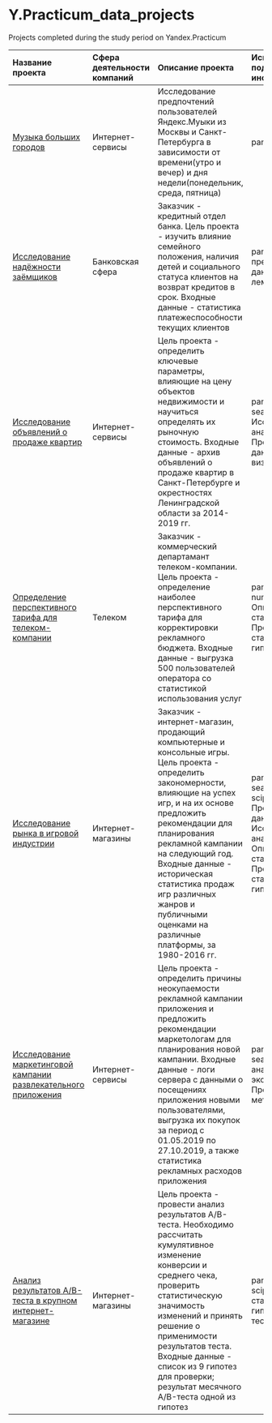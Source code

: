 # Y.Practicum_data_projects
Projects completed during the study period on Yandex.Practicum

|Название проекта|Сфера деятельности компаний|Описание проекта|Используемые подходы и инструменты|
|:-------------|:-------------|:--------------|:-----|
|[Музыка больших городов](https://github.com/vdanil61/Y.Practicum_data_projects/blob/main/1_Yandex_music_project.ipynb)|Интернет-сервисы|Исследование предпочтений пользователей Яндекс.Муыки из Москвы и Санкт-Петербурга в зависимости от времени(утро и вечер) и дня недели(понедельник, среда, пятница)| pandas|
| [Исследование надёжности заёмщиков](https://github.com/vdanil61/Y.Practicum_data_projects/blob/main/2_Borrowers_research_project.ipynb)|Банковская сфера|Заказчик - кредитный отдел банка. Цель проекта - изучить влияние семейного положения, наличия детей и социального статуса клиентов на возврат кредитов в срок. Входные данные - статистика платежеспособности текущих клиентов|pandas, pymystem3, предобработка данных, лемматизация|
| [Исследование объявлений о продаже квартир](https://github.com/vdanil61/Y.Practicum_data_projects/blob/main/3_Real_estate_research_project.ipynb)|Интернет-сервисы|Цель проекта - определить ключевые параметры, влияющие на цену объектов недвижимости и научиться определять их рыночную стоимость. Входные данные - архив объявлений о продаже квартир в Санкт-Петербурге и окрестностях Ленинградской области за 2014-2019 гг.|pandas, matplotlib, seaborn, Исследовательский анализ данных, Предобработка данных, визуализация|
| [Определение перспективного тарифа для телеком-компании](https://github.com/vdanil61/Y.Practicum_data_projects/blob/main/4_Telecom_tariffs_analysis_project.ipynb)|Телеком|Заказчик - коммерческий департамант телеком-компании. Цель проекта - определение наиболее перспективного тарифа для корректировки рекламного бюджета. Входные данные - выгрузка 500 пользователей оператора со статистикой использования услуг|pandas, matplotlib, numpy, scipy, Описательная статистика, Проверка статистических гипотез|
| [Исследование рынка в игровой индустрии](https://github.com/vdanil61/Y.Practicum_data_projects/blob/main/5_Game_industry_analysis_project.ipynb)|Интернет-магазины|Заказчик - интернет-магазин, продающий компьютерные и консольные игры. Цель проекта - определить закономерности, влияющие на успех игр, и на их основе предложить рекомендации для планирования рекламной кампании на следующий год. Входные данные - историческая статистика продаж игр различных жанров и публичными оценками на различные платформы, за 1980-2016 гг. |pandas, matplotlib, seaborn, numpy, scipy, Предобрабтка данных, Исследовательский анализ данных, Описательная статистика, Проверка статичстических гипотез|
| [Исследование маркетинговой кампании развлекательного приложения](https://github.com/vdanil61/Y.Practicum_data_projects/blob/main/6_Marketing_analysis_project.ipynb)|Интернет-сервисы|Цель проекта - определить причины неокупаемости рекламной кампании приложения и предложить рекомендации маркетологам для планирования новой кампании. Входные данные - логи сервера с данными о посещениях приложения новыми пользователями, выгрузка их покупок за период с 01.05.2019 по 27.10.2019, а также статистика рекламных расходов приложения|pandas, matplotlib, seaborn, Когортный анализ, Юнит-экономика, Продуктовые метрики|
[Анализ результатов A/B-теста в крупном интернет-магазине](https://github.com/vdanil61/Y.Practicum_data_projects/blob/main/7_Marketing_A/B-testing_project.ipynb)|Интернет-магазины|Цель проекта - провести анализ результатов A/B-теста. Необходимо рассчитать кумулятивное изменение конверсии и среднего чека, проверить статистическую значимость изменений и принять решение о применимости результатов теста. Входные данные - список из 9 гипотез для проверки; результат месячного A/B-теста одной из гипотез|pandas, matplotlib, scipy, Проверка статистических гипотез, A/B-тестирование|
